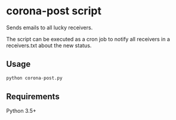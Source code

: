 # corona-post script

Sends emails to all lucky receivers.

The script can be executed as a cron job to notify all receivers in a receivers.txt about the new status.

## Usage
```python
python corona-post.py
```

## Requirements

Python 3.5+